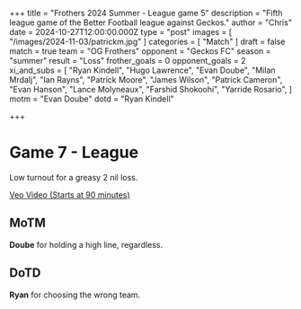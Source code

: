 +++
title = "Frothers 2024 Summer - League game 5"
description = "Fifth league game of the Better Football league against Geckos."
author = "Chris"
date = 2024-10-27T12:00:00.000Z
type = "post"
images = [ "/images/2024-11-03/patrickm.jpg" ]
categories = [ "Match" ]
draft = false
match = true
team = "OG Frothers"
opponent = "Geckos FC"
season = "summer"
result = "Loss"
frother_goals = 0
opponent_goals = 2
xi_and_subs = [
  "Ryan Kindell",
  "Hugo Lawrence",
  "Evan Doube",
  "Milan Mrdalj",
  "Ian Rayns",
  "Patrick Moore",
  "James Wilson",
  "Patrick Cameron",
  "Evan Hanson",
  "Lance Molyneaux",
  "Farshid Shokoohi",
  "Yarride Rosario",
]
motm = "Evan Doube"
dotd = "Ryan Kindell"

+++

# Game 7 - League

Low turnout for a greasy 2 nil loss.

[Veo Video (Starts at 90 minutes)](https://app.veo.co/matches/20241110-ce477da0-006b-400b-8eff-209c7c71659b-dd489d60/#t=84:56)

## MoTM
**Doube** for holding a high line, regardless.


## DoTD
**Ryan** for choosing the wrong team.